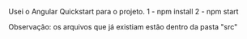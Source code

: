 Usei o Angular Quickstart para o projeto.
1 - npm install
2 - npm start

Observação: os arquivos que já existiam estão dentro da pasta "src"
